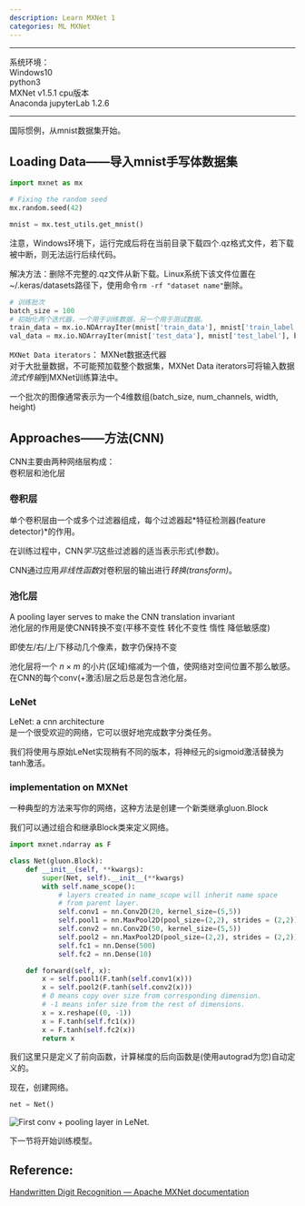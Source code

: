 ```yaml
---
description: Learn MXNet 1
categories: ML MXNet
---
```


---

系统环境：  
Windows10  
python3  
MXNet v1.5.1 cpu版本  
Anaconda
jupyterLab 1.2.6

---

国际惯例，从mnist数据集开始。

Loading Data——导入mnist手写体数据集
---

```python
import mxnet as mx

# Fixing the random seed
mx.random.seed(42)

mnist = mx.test_utils.get_mnist()
```

注意，Windows环境下，运行完成后将在当前目录下载四个.qz格式文件，若下载被中断，则无法运行后续代码。

解决方法：删除不完整的.qz文件从新下载。Linux系统下该文件位置在~/.keras/datasets路径下，使用命令`rm -rf "dataset name"`删除。

```python
# 训练批次
batch_size = 100
# 初始化两个迭代器，一个用于训练数据，另一个用于测试数据。
train_data = mx.io.NDArrayIter(mnist['train_data'], mnist['train_label'], batch_size, shuffle=True)
val_data = mx.io.NDArrayIter(mnist['test_data'], mnist['test_label'], batch_size)
```

`MXNet Data iterators`： MXNet数据迭代器  
对于大批量数据，不可能预加载整个数据集，MXNet Data iterators可将输入数据*流式传输*到MXNet训练算法中。

一个批次的图像通常表示为一个4维数组(batch_size, num_channels, width, height)


Approaches——方法(CNN)
---

CNN主要由两种网络层构成：  
卷积层和池化层

### 卷积层

单个卷积层由一个或多个过滤器组成，每个过滤器起*特征检测器(feature detector)*的作用。

在训练过程中，CNN*学习*这些过滤器的适当表示形式(参数)。

CNN通过应用*非线性函数*对卷积层的输出进行*转换(transform)*。

### 池化层

A pooling layer serves to make the CNN translation invariant  
池化层的作用是使CNN转换不变(平移不变性 转化不变性 惰性 降低敏感度)

即使左/右/上/下移动几个像素，数字仍保持不变

池化层将一个 $n \times m$ 的小片(区域)缩减为一个值，使网络对空间位置不那么敏感。在CNN的每个conv(+激活)层之后总是包含池化层。

### LeNet

LeNet: a cnn architecture  
是一个很受欢迎的网络，它可以很好地完成数字分类任务。

我们将使用与原始LeNet实现稍有不同的版本，将神经元的sigmoid激活替换为tanh激活。

### implementation on MXNet

一种典型的方法来写你的网络，这种方法是创建一个新类继承gluon.Block

我们可以通过组合和继承Block类来定义网络。

```python
import mxnet.ndarray as F

class Net(gluon.Block):
    def __init__(self, **kwargs):
        super(Net, self).__init__(**kwargs)
        with self.name_scope():
            # layers created in name_scope will inherit name space
            # from parent layer.
            self.conv1 = nn.Conv2D(20, kernel_size=(5,5))
            self.pool1 = nn.MaxPool2D(pool_size=(2,2), strides = (2,2))
            self.conv2 = nn.Conv2D(50, kernel_size=(5,5))
            self.pool2 = nn.MaxPool2D(pool_size=(2,2), strides = (2,2))
            self.fc1 = nn.Dense(500)
            self.fc2 = nn.Dense(10)

    def forward(self, x):
        x = self.pool1(F.tanh(self.conv1(x)))
        x = self.pool2(F.tanh(self.conv2(x)))
        # 0 means copy over size from corresponding dimension.
        # -1 means infer size from the rest of dimensions.
        x = x.reshape((0, -1))
        x = F.tanh(self.fc1(x))
        x = F.tanh(self.fc2(x))
        return x
```

我们这里只是定义了前向函数，计算梯度的后向函数是(使用autograd为您)自动定义的。

现在，创建网络。

```python
net = Net()
```

![First conv + pooling layer in LeNet.](https://raw.githubusercontent.com/dmlc/web-data/master/mxnet/image/conv_mnist.png)

下一节将开始训练模型。

Reference:
---

[Handwritten Digit Recognition — Apache MXNet documentation](https://mxnet.apache.org/api/python/docs/tutorials/packages/gluon/image/mnist.html)